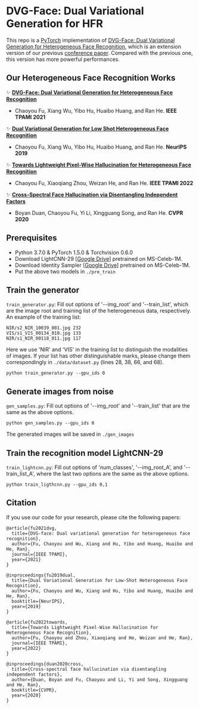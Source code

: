 # DVG-Face: Dual Variational Generation for HFR
This repo is a [PyTorch](https://pytorch.org/) implementation of [DVG-Face: Dual Variational Generation for Heterogeneous Face Recognition](https://arxiv.org/pdf/2009.09399.pdf), which is an extension version of our previous [conference paper](https://github.com/BradyFU/DVG). Compared with the previous one, this version has more powerful performances.


## Our Heterogeneous Face Recognition Works

✨ [**DVG-Face: Dual Variational Generation for Heterogeneous Face Recognition**](https://arxiv.org/pdf/2009.09399.pdf)
- Chaoyou Fu, Xiang Wu, Yibo Hu, Huaibo Huang, and Ran He. **IEEE TPAMI 2021**

✨ [**Dual Variational Generation for Low Shot Heterogeneous Face Recognition**](https://proceedings.neurips.cc/paper/2019/file/b5a1fc2085986034e448d2ccc5bb9703-Paper.pdf)
- Chaoyou Fu, Xiang Wu, Yibo Hu, Huaibo Huang, and Ran He. **NeurIPS 2019**

✨ [**Towards Lightweight Pixel-Wise Hallucination for Heterogeneous Face Recognition**](https://ieeexplore.ieee.org/abstract/document/9971748)
- Chaoyou Fu, Xiaoqiang Zhou, Weizan He, and Ran He. **IEEE TPAMI 2022**

✨ [**Cross-Spectral Face Hallucination via Disentangling Independent Factors**](https://openaccess.thecvf.com/content_CVPR_2020/papers/Duan_Cross-Spectral_Face_Hallucination_via_Disentangling_Independent_Factors_CVPR_2020_paper.pdf)
- Boyan Duan, Chaoyou Fu, Yi Li, Xingguang Song, and Ran He. **CVPR 2020**


## Prerequisites
- Python 3.7.0 & PyTorch 1.5.0 & Torchvision 0.6.0
- Download LightCNN-29 [[Google Drive](https://drive.google.com/file/d/1Jn6aXtQ84WY-7J3Tpr2_j6sX0ch9yucS/view)] pretrained on MS-Celeb-1M.
- Download Identity Sampler [[Google Drive](https://drive.google.com/file/d/1kezDpwqA4a3WGq5PfS1kDrASf3-bN4js/view?usp=sharing)] pretrained on MS-Celeb-1M.
- Put the above two models in `./pre_train`


## Train the generator
`train_generator.py`:
Fill out options of '--img_root' and '--train_list', which are the image root and training list of the heterogeneous data, respectively.
An example of the training list:
```
NIR/s2_NIR_10039_001.jpg 232
VIS/s1_VIS_00134_010.jpg 133
NIR/s1_NIR_00118_011.jpg 117
```
Here we use 'NIR' and 'VIS' in the training list to distinguish the modalities of images. If your list has other distinguishable marks,
please change them correspondingly in `./data/dataset.py` (lines 28, 38, 66, and 68).
```
python train_generator.py --gpu_ids 0
```


## Generate images from noise
`gen_samples.py`:
Fill out options of '--img_root' and '--train_list' that are the same as the above options.
```
python gen_samples.py --gpu_ids 0
```
The generated images will be saved in `./gen_images`


## Train the recognition model LightCNN-29
`train_lightcnn.py`:
Fill out options of 'num_classes', '--img_root_A', and '--train_list_A', where the last two options are the same as the above options.
```
python train_ligthcnn.py --gpu_ids 0,1
```


## Citation
If you use our code for your research, please cite the following papers:
```
@article{fu2021dvg,
  title={DVG-face: Dual variational generation for heterogeneous face recognition},
  author={Fu, Chaoyou and Wu, Xiang and Hu, Yibo and Huang, Huaibo and He, Ran},
  journal={IEEE TPAMI},
  year={2021}
}

@inproceedings{fu2019dual,
  title={Dual Variational Generation for Low-Shot Heterogeneous Face Recognition},
  author={Fu, Chaoyou and Wu, Xiang and Hu, Yibo and Huang, Huaibo and He, Ran},
  booktitle={NeurIPS},
  year={2019}
}

@article{fu2022towards,
  title={Towards Lightweight Pixel-Wise Hallucination for Heterogeneous Face Recognition},
  author={Fu, Chaoyou and Zhou, Xiaoqiang and He, Weizan and He, Ran},
  journal={IEEE TPAMI},
  year={2022}
}

@inproceedings{duan2020cross,
  title={Cross-spectral face hallucination via disentangling independent factors},
  author={Duan, Boyan and Fu, Chaoyou and Li, Yi and Song, Xingguang and He, Ran},
  booktitle={CVPR},
  year={2020}
}

```








